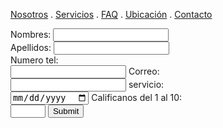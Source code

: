 [Nosotros](./nosotros.md) . [Servicios](./servicios.md) . [FAQ](FAQ.md) . [Ubicación](ubicacion.md) . [Contacto](./contacto.md)

<form action="https://formspree.io/f/xnqwzkgq" method="post">
Nombres: <input type="text" nombre="name"><br>
Apellidos: <input type="text" nombre="last name"><br>
  <label for="phone">Numero tel:</label><br>
  <input type="tel" id="phone" name="phone" pattern="[0-9]{3}-[0-9]{2}-[0-9]{3}">
  <label for="email">Correo:</label><br>
  <input type="email" id="email" name="email">  
  <label for="servicio">servicio:</label><br>
  <input type="date" id="servicio" name="servicio">
  <label for="quantity">Calificanos del 1 al 10:</label><br>
  <input type="number" id="quantity" name="calificacion" min="1" max="10">
  <input type="submit">
</form>
